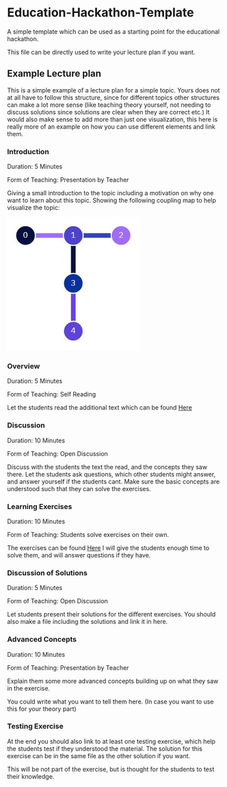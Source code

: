 # Education-Hackathon-Template
A simple template which can be used as a starting point for the educational hackathon.


This file can be directly used to write your lecture plan if you want.

## Example Lecture plan

This is a simple example of a lecture plan for a simple topic. Yours does not at all have to follow this structure, since for different topics other structures can make a lot more sense (like teaching theory yourself, not needing to discuss solutions since solutions are clear when they are correct etc.)
It would also make sense to add more than just one visualization, this here is really more of an example on how you can use different elements and link them. 

### Introduction

Duration: 5 Minutes

Form of Teaching: Presentation by Teacher

Giving a small introduction to the topic including a motivation on why one want to learn about this topic.
Showing the following coupling map to help visualize the topic:

![Coupling Map](couplingMap.JPG) 


### Overview

Duration: 5 Minutes

Form of Teaching: Self Reading

Let the students read the additional text which can be found [Here](AdditionalText.md)


### Discussion

Duration: 10 Minutes

Form of Teaching: Open Discussion

Discuss with the students the text the read, and the concepts they saw there.
Let the students ask questions, which other students might answer, and answer yourself if the students cant.
Make sure the basic concepts are understood such that they can solve the exercises.



### Learning Exercises


Duration: 10 Minutes

Form of Teaching: Students solve exercises on their own.


The exercises can be found [Here](ExampleExercise.ipynb)
I will give the students enough time to solve them, and 
will answer questions if they have.



### Discussion of Solutions


Duration: 5 Minutes

Form of Teaching: Open Discussion

Let students present their solutions for the different exercises.
You should also make a file including the solutions and link it in here.


### Advanced Concepts

Duration: 10 Minutes

Form of Teaching: Presentation by Teacher

Explain them some more advanced concepts building up on what they saw in the exercise.

You could write what you want to tell them here. (In case you want to use this for your theory part)



### Testing Exercise

At the end you should also link to at least one testing exercise, which help the students test if they understood the material. 
The solution for this exercise can be in the same file as the other solution if you want.

This will be not part of the exercise, but is thought for the students to test their knowledge.


